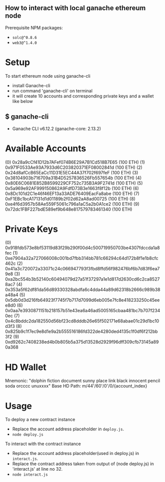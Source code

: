 How to interact with local ganache ethereum node
----------------------------------------


Prerequisite NPM packages:  
* `solc@^0.8.6`
* `web3@^1.4.0`

# Setup
To start ethereum node using ganache-cli
* install Ganache-cli
* run command 'ganache-cli' on terminal
* it will create 10 accounts and corresponding private keys and a wallet like below

## $ ganache-cli
* Ganache CLI v6.12.2 (ganache-core: 2.13.2)

Available Accounts
==================
(0) 0x28a9cCf41D12b7AFef074B6E29A7B1Cd518B7E65 (100 ETH)
(1) 0x971F0533Ae93A7933d6C203820371EF08002841d (100 ETH)
(2) 0x24d8afCcB65EaCc11D31E5EC44A37f702f697feF (100 ETH)
(3) 0x38104903b716709a31B4D5257836526Fb557654b (100 ETH)
(4) 0x80E6C0681E852B8599229CF752c735B3A9F2741d (100 ETH)
(5) 0x5a969e92AF999150862A9FdfD73B3e1663f8f12b (100 ETH)
(6) 0x8Dc101d2C1e46f46EF13a33ADE76409EacFa8abe (100 ETH)
(7) 0xF1EBc1bcA17131d1d01189b2f02d62aA8ad00725 (100 ETH)
(8) 0xe4f6d3957b58Ae559F5061c796a1aC5a2b0A1ce2 (100 ETH)
(9) 0x72dc1FBF227bdE589ef9b648e817579783461340 (100 ETH)

Private Keys
==================
(0) 0x918fdb573e8bf53119d83f29b290f00d4c500719950703be4307fdccda1a8fec
(1) 0xe7904a32a727066008c001bd7fbb314bb781c66294c64d172b8f1e1b8cfc462c
(2) 0x41a3c720072a33071c24c066947793f3fbd8ffd56f982476bf6b7d83f6ea79e8
(3) 0xa2bc554b3b52140c60494079d27a51f37297a1e1d817d2630cd6c2ca85278ac7
(4) 0x353a5f62df81da56d89330328abdfa6c4dda44a89d62318b2666c989b38a48a4
(5) 0x5db0d3d216fb64923f7745f7b717d7099d6eb005e7fc8e418233250c45eee8d0
(6) 0x0aa7e3930871151b218157b51e43ea6a46ad5005165cbaa481bc7b707f2340ec
(7) 0x4c8bddc2da182550d56bf23cd8dddb26e65f502171e68abae01c29d1bc10d3f3
(8) 0x825b9c1f7ec9e8d1e9a2b555516186fd322de4280ded4135c1f0df6f212bb3f2
(9) 0xd9262c7408238ed4b0b805b5a375d13528d2929f96dff309cfb73145a890a368

HD Wallet
==================
Mnemonic:      "dolphin fiction document sunny place link black innocent pencil soda orcccc unuxxxx"
Base HD Path:  m/44'/60'/0'/0/{account_index}

# Usage
To deploy a new contract instance  
* Replace the account address placeholder in `deploy.js`.
* `node deploy.js`

To interact with the contract instance  
* Replace the account address placeholder(used in deploy.js) in `interact.js`.
* Replace the contract address taken from output of (node deploy.js) in 'interact.js' at line no 32.
* `node interact.js`